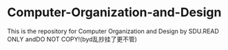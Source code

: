 # Computer-Organization-and-Design
This is the repository for Computer Organization and Design by SDU.READ ONLY andDO NOT COPY!(byd乱抄挂了更不管)
